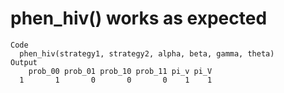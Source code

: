# phen_hiv() works as expected

    Code
      phen_hiv(strategy1, strategy2, alpha, beta, gamma, theta)
    Output
        prob_00 prob_01 prob_10 prob_11 pi_v pi_V
      1       1       0       0       0    1    1

